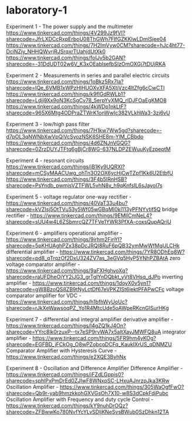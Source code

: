 # laboratory-1

Experiment 1 - The power supply and the multimeter 
https://www.tinkercad.com/things/4V299Jz9fVI?sharecode=JfrLXDCcRxpErboU08ThGWh7FIfGZKKlwLDmlSjee04
https://www.tinkercad.com/things/7H2ImVyw0CM?sharecode=hJc4ht77-DciNZjy_NHHQWvrjRJSrqxrTUahjdUtXk0
https://www.tinkercad.com/things/foIJv5b2GAN?sharecode=-31DdUDT02w6V_K3xOEablsefbSlzOmOXGj7tDUjRKA

Experiment 2 - Measurements in series and parallel electric circuits
https://www.tinkercad.com/things/1oBkz5Rx7Ia?sharecode=IQe_6VMB1xWPzHlHUOXvXFA5XtjVzc4ltZfg6cCwCTI
https://www.tinkercad.com/things/k9flGdRWLb1?sharecode=Ldjj9Xx9oN3KcSgCv78_5erpYvXMQ_rlDJFOaEgKMO8
https://www.tinkercad.com/things/4kWDp1nkLtF?sharecode=965X6Mtg4ODPraZTWrK1onWwIc382VLkhWa3-3zi6vU

Experiment 3 - low/high pass filter
https://www.tinkercad.com/things/7H1kw7Ww5gd?sharecode=-d7pOL3qNWNbXwVpQiVcSyozNSK6SHE8m-YlM_CBbdo
https://www.tinkercad.com/things/4d6ZNJnVGQG?sharecode=0ZrzDUYJTFtq6gBjCr8WG-637NLDPZEWuuKyEzpeptM

Experiment 4 - resonant circuits
https://www.tinkercad.com/things/jB1Ky9UQRXl?sharecode=mCSyMAACUwg_ohTn3O2OX6ycHjCwTZpf1Kk6U2EtbfU
https://www.tinkercad.com/things/3F4b5IRnHSB?sharecode=PsYndb_pwmjsVZTFWL5vhN8v_h9qKnfsIL6sJayol7s

Experiment 5 - voltage regulator
one-way rectifier - https://www.tinkercad.com/things/40VaT33u4bu?sharecode=kVZIsj5OtTVu53y5Wf05wGBqMI0kl113yPFNYvtjf5Q
bridge rectifier - https://www.tinkercad.com/things/9EMIlCmNeL4?sharecode=sUU4w4L6ZSbmrcQZ7TFVe1YWR3PfXA-coxsQupAQriU

Experiment 6 - amplifiers
operational amplifier - https://www.tinkercad.com/things/9irhm2FinYI?sharecode=5pKHUAghPZx38pDcJRQI8RuF6pQB32ymMwWfMqULCHk
differential amplifier - https://www.tinkercad.com/things/7YR8ODhEq8W?sharecode=pd8_qTrqzOf2DxU324ZV7as_3eGVq5HyP5YNhPZBAtA
zero voltage comparator amplifier - https://www.tinkercad.com/things/9aFXHghvoXq?sharecode=raUFDheOjYY2iJG3_grTgIYnDQbkt_yVt8VHsq_dJPo
inverting amplifier - https://www.tinkercad.com/things/1doyX0v5yn1?sharecode=gW8BzoQS8ZB9tNyLctDf67eVPKZISt6iektPFAPwCFc
voltage comparator amplifier for VDC - https://www.tinkercad.com/things/h1bfhWyUoUc?sharecode=rJkXeWawsoqPZ_Yo1R4MtcUde5oAWpeRKcnGlSurHKg

Experiment 7 - differential and integral amplifier
derivative amplifier - https://www.tinkercad.com/things/l4gZQ1kJ4On?sharecode=YYrc8lk0rzuxP--tx7eSP9rvWA7x5aItXayJMWFQ8uA
integrator amplifier - https://www.tinkercad.com/things/5FR9hm4yKOg?sharecode=EGFBD_jFCkOg_O8wPZobcoDCFq_KauklXrUS_qDNMZU
Comparator Amplifier with Hysteresis Curve - https://www.tinkercad.com/things/e2XQE3BvhNx

Experiment 8 - Oscillation and Difference Amplifier
Difference Amplifier - https://www.tinkercad.com/things/iFZdLGppis0?sharecode=sphlPxPmDrEd0ZJIwF8WNxpSC-LHxuAJnrzpJka3KRw
Oscillation Amplifier - https://www.tinkercad.com/things/305WaOgfFwO?sharecode=Qb9r-yab9hmzkkohGXVGsOh7X10-w8S3dCpkFdjPubc
Oscillation Amplifier with Frequency and duty cycle Control - https://www.tinkercad.com/things/kY9nuhDrOQz?sharecode=ZFBwwKo780NvfYcYLvSDljKNeSvsBWub0SzDhkn12TA
